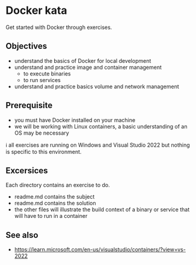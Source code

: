 # Docker kata

Get started with Docker through exercises.

## Objectives

- understand the basics of Docker for local development
- understand and practice image and container management
	- to execute binaries
	- to run services
- understand and practice basics volume and network management

## Prerequisite

- you must have Docker installed on your machine
- we will be working with Linux containers, a basic understanding of an OS may be necessary

ℹ️ all exercises are running on Windows and Visual Studio 2022 but nothing is specific to this environment.

## Excersices

Each directory contains an exercise to do.
- readme.md contains the subject
- readme.md contains the solution
- the other files will illustrate the build context of a binary or service that will have to run in a container

## See also

- https://learn.microsoft.com/en-us/visualstudio/containers/?view=vs-2022
